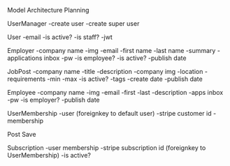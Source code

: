 Model Architecture Planning

UserManager
-create user
-create super user

User
-email
-is active?
-is staff?
-jwt

Employer
-company name
-img
-email
-first name
-last name
-summary
-applications inbox
-pw
-is employee?
-is active?
-publish date

JobPost
-company name
-title
-description
-company img
-location
-requirements
-min
-max
-is active?
-tags
-create date
-publish date

Employee
-company name
-img
-email
-first
-last
-description
-apps inbox
-pw
-is employer?
-publish date

UserMembership
-user (foreignkey to default user)
-stripe customer id
-membership

Post Save

Subscription
-user membership
-stripe subscription id (foreignkey to UserMembership)
-is active?
